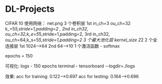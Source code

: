 # DL-Projects
CIFAR 10
使用网络：
net.png
3 个卷积层  1st in_ch=3 ou_ch=32 k_=5*5,stride=1,padding=2 , 2nd in_ch32, ou_ch=32,k_e=5*5,stride=1,padding=2, 3rd in_ch32, ou_ch=64,k_s=5*5,stride=1,padding=2
3 个最大池化层  kernel_size 2*2
2 个全连接层  1st 1024-->64  2nd 64-->10
1 个激活函数 - softmax



epochs = 150

可视化:
logs - 150 epochs
terminal - tensorboard --logdir=./logs

效果:
acc for training:  0.122-->0.697
acc for testing: 0.164-->0.696



